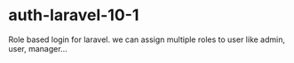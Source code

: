 # auth-laravel-10-1
Role based login for laravel. we can assign multiple roles to user like admin, user, manager...
